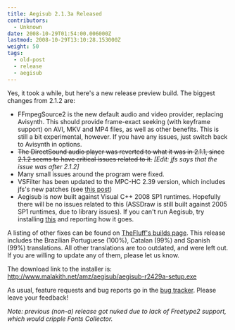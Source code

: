 ```yaml
---
title: Aegisub 2.1.3a Released
contributors:
  - Unknown
date: 2008-10-29T01:54:00.006000Z
lastmod: 2008-10-29T13:10:28.153000Z
weight: 50
tags:
  - old-post
  - release
  - aegisub
---
```


Yes, it took a while, but here's a new release preview build. The biggest changes from 2.1.2 are:

- FFmpegSource2 is the new default audio and video provider, replacing Avisynth. This should provide frame-exact seeking (with keyframe support) on AVI, MKV and MP4 files, as well as other benefits. This is still a bit experimental, however. If you have any issues, just switch back to Avisynth in options.
- ~~The DirectSound audio player was reverted to what it was in 2.1.1, since 2.1.2 seems to have critical issues related to it.~~ *\[Edit: jfs says that the issue was after 2.1.2\]*
- Many small issues around the program were fixed.
- VSFilter has been updated to the MPC-HC 2.39 version, which includes jfs's new patches (see [this post](/blog/2008-07-24-vsfilter_hacks/))
- Aegisub is now built against Visual C++ 2008 SP1 runtimes. Hopefully there will be no issues related to this (ASSDraw is still built against 2005 SP1 runtimes, due to library issues). If you can't run Aegisub, try installing [this](http://www.microsoft.com/downloads/details.aspx?FamilyID=a5c84275-3b97-4ab7-a40d-3802b2af5fc2&displaylang=en) and reporting how it goes.

A listing of other fixes can be found on [TheFluff's builds page](http://www.mod16.org/hurfdurf/?page_id=19). This release includes the Brazilian Portuguese (100%), Catalan (99%) and Spanish (99%) translations. All other translations are too outdated, and were left out. If you are willing to update any of them, please let us know.

The download link to the installer is: <http://www.malakith.net/amz/aegisub/aegisub-r2429a-setup.exe>

As usual, feature requests and bug reports go in the [bug tracker](http://bugs.aegisub.net/). Please leave your feedback!

*Note: previous (non-a) release got nuked due to lack of Freetype2 support, which would cripple Fonts Collector.*
